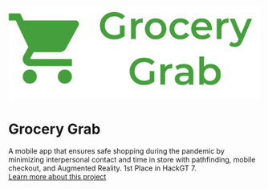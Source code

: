 ![logo](logo.png)
# Grocery Grab
A mobile app that ensures safe shopping during the pandemic by minimizing interpersonal contact and time in store with pathfinding, mobile checkout, and Augmented Reality. 1st Place in HackGT 7.\
[Learn more about this project](https://devpost.com/software/grocery-grab)

